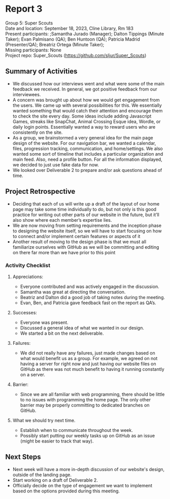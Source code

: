 # Report 3
Group 5: Super Scouts<br>
Date and location: September 18, 2023, Cline Library, Rm 183<br>
Present participants: ;Samantha Jurado (Manager); Dalton Tippings (Minute Taker); Evan Palmisano (QA); Ben Huntoon (QA); Patricia Madrid (Presenter/QA); Breatriz Ortega (Minute Taker);<br>
Missing participants: None<br>
Project repo: Super_Scouts (https://github.com/sljur/Super_Scouts)<br>

## Summary of Activities
- We discussed how our interviews went and what were some of the main feedback we received. In general, we got positive feedback from our interviewees. 
- A concern was brought up about how we would get engagement from the users. We came up with several possibilities for this. We essentially wanted something that would catch their attention and encourage them to check the site every day. Some ideas include adding Javascript Games, streaks like SnapChat, Animal Crossing Esque idea, Wordle, or daily login points. Essentially wanted a way to reward users who are consistently on the site.
- As a group, we brainstormed a very general idea for the main page design of the website. For our navigation bar, we wanted a calendar, files, progression tracking, communication, and home/settings. We also wanted some sort of timeline that includes a particular organization and main feed. Also, need a profile button. For all the information displayed, we decided to just use fake data for now.
- We looked over Deliverable 2 to prepare and/or ask questions ahead of time.

## Project Retrospective
- Deciding that each of us will write up a draft of the layout of our home page may take some time individually to do, but not only is this good practice for writing out other parts of our website in the future, but it’ll also show where each member’s expertise lies.
- We are now moving from setting requirements and the inception phase to designing the website itself, so we will have to start focusing on how to connect and/or implement certain features or aspects of it
- Another result of moving to the design phase is that we must all familiarize ourselves with GitHub as we will be committing and editing on there far more than we have prior to this point 

### Activity Checklist
1. Appreciations: 
   * Everyone contributed and was actively engaged in the discussion. 
   * Samantha was great at directing the conversation.
   * Beatriz and Dalton did a good job of taking notes during the meeting.
   * Evan, Ben, and Patricia gave feedback fast on the report as QA’s.

2. Successes:
   * Everyone was present.
   * Discussed a general idea of what we wanted in our design.
   * We started a bit on the next deliverable. 

3. Failures: 
   * We did not really have any failures, just made changes based on what would benefit us as a group. For example, we agreed on not having a server for right now and just having our website files on GitHub as there was not much benefit to having it running constantly on a server.

4. Barrier: 
   * Since we are all familiar with web programming, there should be little to no issues with programming the home page. The only other barrier may be properly committing to dedicated branches on GitHub.

5. What we should try next time.
   * Establish when to communicate throughout the week.
   * Possibly start putting our weekly tasks up on GitHub as an issue (might be easier to track that way).

## Next Steps
- Next week will have a more in-depth discussion of our website's design, outside of the landing page.
- Start working on a draft of Deliverable 2.
- Officially decide on the type of engagement we want to implement based on the options provided during this meeting.
